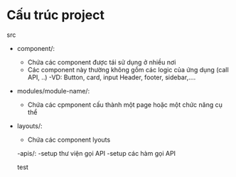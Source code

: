# Cấu trúc project

src

- component/:
  - Chứa các component được tái sử dụng ở nhiều nơi
  - Các component này thường không gồm các logic của ứng dụng (call API, ..)
    -VD: Button, card, input Header, footer, sidebar,....
- modules/module-name/:
  - Chứa các cpmponent cấu thành một page hoặc một chức năng cụ thể
- layouts/:

  - Chứa các component lyouts

  -apis/: -setup thư viện gọi API -setup các hàm gọi API

  test
